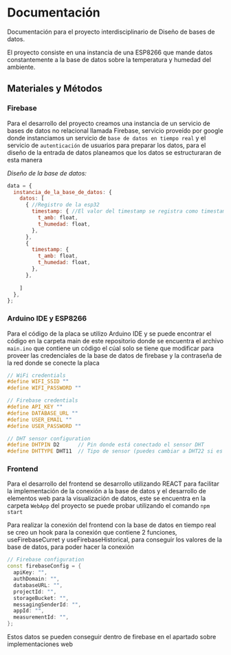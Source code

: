 # Documentación

Documentación para el proyecto interdisciplinario de Diseño de bases de datos.

El proyecto consiste en una instancia de una ESP8266 que mande datos constantemente a la base de datos sobre la temperatura y humedad del ambiente.

## Materiales y Métodos

### Firebase

Para el desarrollo del proyecto creamos una instancia de un servicio de bases de datos no relacional llamada Firebase, servicio proveído por google donde instanciamos un servicio de `base de datos en tiempo real` y el servicio de `autenticación` de usuarios para preparar los datos, para el diseño de la entrada de datos planeamos que los datos se estructuraran de esta manera

*Diseño de la base de datos:*

```javascript
data = {
  instancia_de_la_base_de_datos: {
    datos: [
      { //Registro de la esp32
        timestamp: { //El valor del timestamp se registra como timestamp de unix
          t_amb: float,
          t_humedad: float,
        },
      },
	  { 
        timestamp: {
          t_amb: float,
          t_humedad: float,
        },
      },
	  
    ]
  },
};

```

### Arduino IDE y ESP8266

Para el código de la placa se utilizo Arduino IDE y se puede encontrar el código en la carpeta main de este repositorio donde se encuentra el archivo  `main.ino` que contiene un código el cúal solo se tiene que modificar para proveer las credenciales de la base de datos de firebase y la contraseña de la red donde se conecte la placa

```cpp
// WiFi credentials
#define WIFI_SSID ""
#define WIFI_PASSWORD ""

// Firebase credentials
#define API_KEY ""
#define DATABASE_URL ""
#define USER_EMAIL ""
#define USER_PASSWORD ""

// DHT sensor configuration
#define DHTPIN D2      // Pin donde está conectado el sensor DHT
#define DHTTYPE DHT11  // Tipo de sensor (puedes cambiar a DHT22 si es necesario)
```

### Frontend

Para el desarrollo del frontend se desarrollo utilizando REACT para facilitar la implementación de la conexión a la base de datos y el desarrollo de elementos web para la visualización de datos, este se encuentra en la carpeta `WebApp` del proyecto se puede probar utilizando el comando `npm start`

Para realizar la conexión del frontend con la base de datos en tiempo real se creo un hook para la conexión que contiene 2 funciones, useFirebaseCurret y useFirebaseHistorical, para conseguir los valores de la base de datos, para poder hacer la conexión

```cpp
// Firebase configuration
const firebaseConfig = {
  apiKey: "",
  authDomain: "",
  databaseURL: "",
  projectId: "",
  storageBucket: "",
  messagingSenderId: "",
  appId: "",
  measurementId: "",
};
```

Estos datos se pueden conseguir dentro de firebase en el apartado sobre implementaciones web
